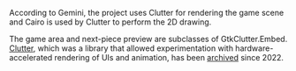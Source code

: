 According to Gemini, the project uses Clutter for rendering the game scene and Cairo is used by Clutter to perform the 2D drawing.

The game area and next-piece preview are subclasses of GtkClutter.Embed.
[Clutter](https://gitlab.gnome.org/Archive/clutter#notice), which was a library that allowed experimentation with hardware-accelerated rendering of UIs and animation, has been [archived](https://blogs.gnome.org/clutter/) since 2022.
